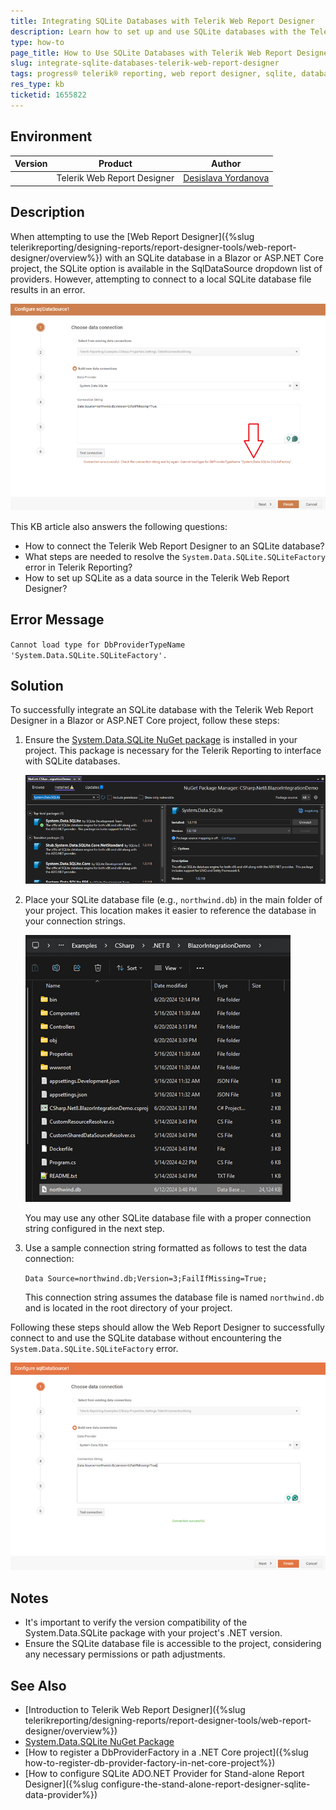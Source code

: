 ```yaml
---
title: Integrating SQLite Databases with Telerik Web Report Designer
description: Learn how to set up and use SQLite databases with the Telerik Web Report Designer in a Blazor project.
type: how-to
page_title: How to Use SQLite Databases with Telerik Web Report Designer in Blazor Projects
slug: integrate-sqlite-databases-telerik-web-report-designer
tags: progress® telerik® reporting, web report designer, sqlite, database, blazor, integration, system.data.sqlite
res_type: kb
ticketid: 1655822
---
```


## Environment

| Version | Product | Author | 
| --- | --- | ---- | 
| | Telerik Web Report Designer |[Desislava Yordanova](https://www.telerik.com/blogs/author/desislava-yordanova)| 

## Description

When attempting to use the [Web Report Designer]({%slug telerikreporting/designing-reports/report-designer-tools/web-report-designer/overview%}) with an SQLite database in a Blazor or ASP.NET Core project, the SQLite option is available in the SqlDataSource dropdown list of providers. However, attempting to connect to a local SQLite database file results in an error.

![SQLiteFactory Error](images/sqlite-web-report-designer-error.png)   

This KB article also answers the following questions:

- How to connect the Telerik Web Report Designer to an SQLite database?
- What steps are needed to resolve the `System.Data.SQLite.SQLiteFactory` error in Telerik Reporting?
- How to set up SQLite as a data source in the Telerik Web Report Designer?

## Error Message

`Cannot load type for DbProviderTypeName 'System.Data.SQLite.SQLiteFactory'.`

## Solution

To successfully integrate an SQLite database with the Telerik Web Report Designer in a Blazor or ASP.NET Core project, follow these steps:

1. Ensure the [System.Data.SQLite NuGet package](https://www.nuget.org/packages/System.Data.SQLite/) is installed in your project. This package is necessary for the Telerik Reporting to interface with SQLite databases.

    ![System.Data.SQLite NuGet](images/sqlite-web-report-designer-step-1.png)  

1. Place your SQLite database file (e.g., `northwind.db`) in the main folder of your project. This location makes it easier to reference the database in your connection strings.

    ![SQLite database](images/sqlite-web-report-designer-step-2.png)

    You may use any other SQLite database file with a proper connection string configured in the next step.

1. Use a sample connection string formatted as follows to test the data connection: 

   `Data Source=northwind.db;Version=3;FailIfMissing=True;`
    
    This connection string assumes the database file is named `northwind.db` and is located in the root directory of your project.

Following these steps should allow the Web Report Designer to successfully connect to and use the SQLite database without encountering the `System.Data.SQLite.SQLiteFactory` error.

![Connected Successfully](images/sqlite-web-report-designer-step-3.png)   

## Notes

- It's important to verify the version compatibility of the System.Data.SQLite package with your project's .NET version.
- Ensure the SQLite database file is accessible to the project, considering any necessary permissions or path adjustments.

## See Also

- [Introduction to Telerik Web Report Designer]({%slug telerikreporting/designing-reports/report-designer-tools/web-report-designer/overview%})
- [System.Data.SQLite NuGet Package](https://www.nuget.org/packages/System.Data.SQLite/)
- [How to register a DbProviderFactory in a .NET Core project]({%slug how-to-register-db-provider-factory-in-net-core-project%})
- [How to configure SQLite ADO.NET Provider for Stand-alone Report Designer]({%slug configure-the-stand-alone-report-designer-sqlite-data-provider%})
